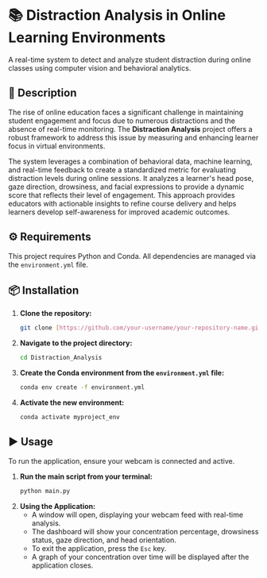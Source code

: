 # 📚 Distraction Analysis in Online Learning Environments

A real-time system to detect and analyze student distraction during online classes using computer vision and behavioral analytics.

## 📝 Description
The rise of online education faces a significant challenge in maintaining student engagement and focus due to numerous distractions and the absence of real-time monitoring. The **Distraction Analysis** project offers a robust framework to address this issue by measuring and enhancing learner focus in virtual environments.

The system leverages a combination of behavioral data, machine learning, and real-time feedback to create a standardized metric for evaluating distraction levels during online sessions. It analyzes a learner's head pose, gaze direction, drowsiness, and facial expressions to provide a dynamic score that reflects their level of engagement. This approach provides educators with actionable insights to refine course delivery and helps learners develop self-awareness for improved academic outcomes.

## ⚙️ Requirements
This project requires Python and Conda. All dependencies are managed via the `environment.yml` file.

## 📦 Installation
1.  **Clone the repository:**
    ```bash
    git clone [https://github.com/your-username/your-repository-name.git](https://github.com/your-username/your-repository-name.git)
    ```
2.  **Navigate to the project directory:**
    ```bash
    cd Distraction_Analysis
    ```
3.  **Create the Conda environment from the `environment.yml` file:**
    ```bash
    conda env create -f environment.yml
    ```
4.  **Activate the new environment:**
    ```bash
    conda activate myproject_env
    ```

## ▶️ Usage
To run the application, ensure your webcam is connected and active.

1.  **Run the main script from your terminal:**
    ```bash
    python main.py
    ```
2.  **Using the Application:**
    -   A window will open, displaying your webcam feed with real-time analysis.
    -   The dashboard will show your concentration percentage, drowsiness status, gaze direction, and head orientation.
    -   To exit the application, press the `Esc` key.
    -   A graph of your concentration over time will be displayed after the application closes.
